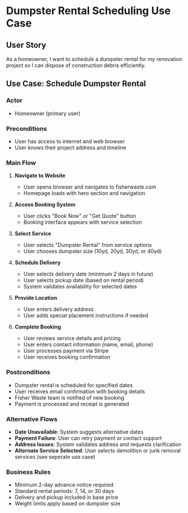 # Dumpster Rental Scheduling Use Case

## User Story
As a homeowner, I want to schedule a dumpster rental for my renovation project so I can dispose of construction debris efficiently.

## Use Case: Schedule Dumpster Rental

### Actor
- Homeowner (primary user)

### Preconditions
- User has access to internet and web browser
- User knows their project address and timeline

### Main Flow
1. **Navigate to Website**
   - User opens browser and navigates to fisherwaste.com
   - Homepage loads with hero section and navigation

2. **Access Booking System**
   - User clicks "Book Now" or "Get Quote" button
   - Booking interface appears with service selection

3. **Select Service**
   - User selects "Dumpster Rental" from service options
   - User chooses dumpster size (10yd, 20yd, 30yd, or 40yd)

4. **Schedule Delivery**
   - User selects delivery date (minimum 2 days in future)
   - User selects pickup date (based on rental period)
   - System validates availability for selected dates

5. **Provide Location**
   - User enters delivery address
   - User adds special placement instructions if needed

6. **Complete Booking**
   - User reviews service details and pricing
   - User enters contact information (name, email, phone)
   - User processes payment via Stripe
   - User receives booking confirmation

### Postconditions
- Dumpster rental is scheduled for specified dates
- User receives email confirmation with booking details
- Fisher Waste team is notified of new booking
- Payment is processed and receipt is generated

### Alternative Flows
- **Date Unavailable**: System suggests alternative dates
- **Payment Failure**: User can retry payment or contact support
- **Address Issues**: System validates address and requests clarification
- **Alternate Service Selected**: User selects demolition or junk removal services (see seperate use case)

### Business Rules
- Minimum 2-day advance notice required
- Standard rental periods: 7, 14, or 30 days
- Delivery and pickup included in base price
- Weight limits apply based on dumpster size
